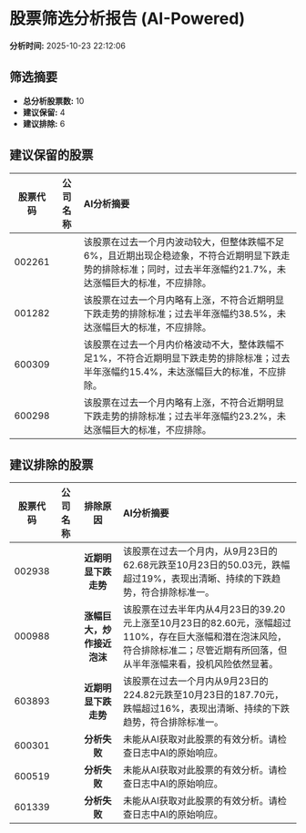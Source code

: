 # 股票筛选分析报告 (AI-Powered)

**分析时间:** 2025-10-23 22:12:06

## 筛选摘要

- **总分析股票数:** 10
- **建议保留:** 4
- **建议排除:** 6

## 建议保留的股票

| 股票代码 | 公司名称 | AI分析摘要 |
|:---:|:---:|:---|
| 002261 |  | 该股票在过去一个月内波动较大，但整体跌幅不足6%，且近期出现企稳迹象，不符合近期明显下跌走势的排除标准；同时，过去半年涨幅约21.7%，未达涨幅巨大的标准，不应排除。 |
| 001282 |  | 该股票在过去一个月内略有上涨，不符合近期明显下跌走势的排除标准；过去半年涨幅约38.5%，未达涨幅巨大的标准，不应排除。 |
| 600309 |  | 该股票在过去一个月内价格波动不大，整体跌幅不足1%，不符合近期明显下跌走势的排除标准；过去半年涨幅约15.4%，未达涨幅巨大的标准，不应排除。 |
| 600298 |  | 该股票在过去一个月内略有上涨，不符合近期明显下跌走势的排除标准；过去半年涨幅约23.2%，未达涨幅巨大的标准，不应排除。 |

## 建议排除的股票

| 股票代码 | 公司名称 | 排除原因 | AI分析摘要 |
|:---:|:---:|:---:|:---|
| 002938 |  | **近期明显下跌走势** | 该股票在过去一个月内，从9月23日的62.68元跌至10月23日的50.03元，跌幅超过19%，表现出清晰、持续的下跌趋势，符合排除标准一。 |
| 000988 |  | **涨幅巨大，炒作接近泡沫** | 该股票在过去半年内从4月23日的39.20元上涨至10月23日的82.60元，涨幅超过110%，存在巨大涨幅和潜在泡沫风险，符合排除标准二；尽管近期有所回落，但从半年涨幅来看，投机风险依然显著。 |
| 603893 |  | **近期明显下跌走势** | 该股票在过去一个月内从9月23日的224.82元跌至10月23日的187.70元，跌幅超过16%，表现出清晰、持续的下跌趋势，符合排除标准一。 |
| 600301 |  | **分析失败** | 未能从AI获取对此股票的有效分析。请检查日志中AI的原始响应。 |
| 600519 |  | **分析失败** | 未能从AI获取对此股票的有效分析。请检查日志中AI的原始响应。 |
| 601339 |  | **分析失败** | 未能从AI获取对此股票的有效分析。请检查日志中AI的原始响应。 |
